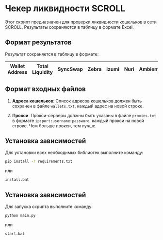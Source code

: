 # Чекер ликвидности SCROLL

Этот скрипт предназначен для проверки ликвидности кошельков в сети SCROLL. Результаты сохраняются в таблицу в формате Excel.

## Формат результатов

Результат сохраняется в таблицу в формате:

| Wallet Address | Total Liquidity | SyncSwap | Zebra | Izumi | Nuri | Ambient | CogFinance | Aave | Rho Markets | Compound | LayerBank |
|----------------|-----------------|----------|-------|-------|------|---------|------------|------|-------------|----------|-----------|

## Формат входных файлов

1. **Адреса кошельков**: Список адресов кошельков должен быть сохранен в файле `wallets.txt`, каждый адрес на новой строке.

2. **Прокси**: Прокси-серверы должны быть указаны в файле `proxies.txt` в формате `ip:port:username:password`, каждый прокси на новой строке. Чем больше прокси, тем лучше.

## Установка зависимостей

Для установки всех необходимых библиотек выполните команду:

```bash
pip install -r requirements.txt
```
или

```bash
install.bat
```

## Установка зависимостей

Для запуска скрипта выполните команду:

```bash
python main.py
```
или

```bash
start.bat
```
